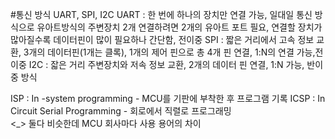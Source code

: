 #통신 방식
UART, SPI, I2C
UART : 한 번에 하나의 장치만 연결 가능, 일대일 통신 방식으로 유아트방식의 주변장치 2개 연결하려면 2개의 유아트 포트 필요,
      연결할 장치가 많아질수록 데이터핀이 많이 필요하나 간단함, 전이중
SPI  : 짧은 거리에서 고속 정보 교환, 3개의 데이터핀(1개는 클록), 1개의 제어 핀으로 총 4개 핀 연결, 1:N의 연결 가능,전이중
I2C  : 잛은 거리 주변장치와 저속 정보 교환, 2개의 데이터 핀 연결, 1:N 가능, 반이중 방식 


ISP  : In -system programming - MCU를 기판에 부착한 후 프로그램 기록 
ICSP : In Circuit Serial Programming - 회로에서 직렬로 프로그래밍  
<_> 둘다 비슷한데 MCU 회사마다 사용 용어의 차이 
